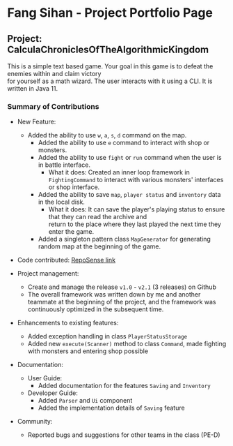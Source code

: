 # Fang Sihan - Project Portfolio Page

## Project: CalculaChroniclesOfTheAlgorithmicKingdom

This is a simple text based game. Your goal in this game is to defeat the enemies within and claim victory   
for yourself as a math wizard. The user interacts with it using a CLI. It is written in Java 11.

### Summary of Contributions

- New Feature:
    - Added the ability to use `w`, `a`, `s`, `d` command on the map.
        - Added the ability to use `e` command to interact with shop or monsters.
        - Added the ability to use `fight` or `run` command when the user is in battle interface.
            - What it does: Created an inner loop framework in `FightingCommand` to interact with various
              monsters' interfaces
              or shop interface.
        - Added the ability to save `map`, `player status` and `inventory` data in the local disk.
            - What it does: It can save the player's playing status to ensure that they can read the archive
              and   
              return to the place where they last played the next time they enter the game.
        - Added a singleton pattern class `MapGenerator` for generating random map at the beginning of the
          game.

- Code contributed:
  [RepoSense link](https://nus-cs2113-ay2324s2.github.io/tp-dashboard/?search=fang&sort=groupTitle&sortWithin=title&timeframe=commit&mergegroup=&groupSelect=groupByRepos&breakdown=true&checkedFileTypes=docs~functional-code~test-code~other&since=2024-02-23)


- Project management:
    - Create and manage the release `v1.0` - `v2.1` (3 releases) on Github
    - The overall framework was written down by me and another teammate at the beginning of the project, and
      the
      framework was continuously optimized in the subsequent time.

- Enhancements to existing features:
    - Added exception handling in class `PlayerStatusStorage`
    - Added new `execute(Scanner)` method to class `Command`, made fighting with monsters and entering shop
      possible

- Documentation:
    - User Guide:
        - Added documentation for the features `Saving` and `Inventory`
    - Developer Guide:
        - Added `Parser` and `Ui` component
        - Added the implementation details of `Saving` feature

- Community:
    - Reported bugs and suggestions for other teams in the class (PE-D)

